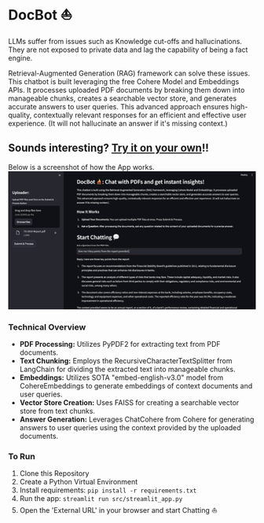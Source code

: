 # DocBot ⛵
LLMs suffer from issues such as Knowledge cut-offs and hallucinations. They are not exposed to private data and lag the capability of being a fact engine. 

Retrieval-Augmented Generation (RAG) framework can solve these issues. This chatbot is built leveraging the free Cohere Model and Embeddings APIs. It processes uploaded PDF documents by breaking them down into manageable chunks, creates a searchable vector store, and generates accurate answers to user queries. This advanced approach ensures high-quality, contextually relevant responses for an efficient and effective user experience. (It will not hallucinate an answer if it's missing context.)

## Sounds interesting? [Try it on your own](https://docbot-by-charmi.streamlit.app/)!!

Below is a screenshot of how the App works.
![Streamlit App](https://github.com/charmichokshi/DocBot/blob/main/images/DocBot_SS.png)

### Technical Overview
- **PDF Processing:** Utilizes PyPDF2 for extracting text from PDF documents.
- **Text Chunking:** Employs the RecursiveCharacterTextSplitter from LangChain for dividing the extracted text into manageable chunks.
- **Embeddings:** Utilizes SOTA "embed-english-v3.0" model from CohereEmbeddings to generate embeddings of context documents and user queries.
- **Vector Store Creation:** Uses FAISS for creating a searchable vector store from text chunks.
- **Answer Generation:** Leverages ChatCohere from Cohere for generating answers to user queries using the context provided by the uploaded documents.

### To Run

1. Clone this Repository
2. Create a Python Virtual Environment
3. Install requirements: `pip install -r requirements.txt`
4. Run the app: `streamlit run src/streamlit_app.py`
5. Open the 'External URL' in your browser and start Chatting ⛵
